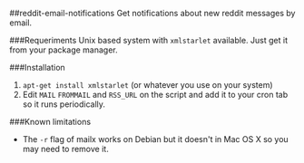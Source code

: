 ##reddit-email-notifications
Get notifications about new reddit messages by email.

###Requeriments
Unix based system with `xmlstarlet` available. Just get it from your package manager.

###Installation
1. `apt-get install xmlstarlet` (or whatever you use on your system)
2. Edit `MAIL` `FROMMAIL` and `RSS_URL` on the script and add it to your cron tab so it runs periodically.

###Known limitations
- The `-r` flag of mailx works on Debian but it doesn't in Mac OS X so you may need to remove it.